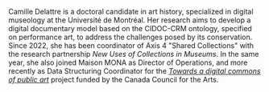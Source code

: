 Camille Delattre is a doctoral candidate in art history, specialized in digital museology at the Université de Montréal. Her research aims to develop a digital documentary model based on the CIDOC-CRM ontology, specified on performance art, to address the challenges posed by its conservation. Since 2022, she has been coordinator of Axis 4 "Shared Collections" with the research partnership _New Uses of Collections in Museums_. In the same year, she also joined Maison MONA as Director of Operations, and more recently as Data Structuring Coordinator for the _[Towards a digital commons of public art](https://monamontreal.org/projets/recherche.html)_ project funded by the Canada Council for the Arts.
